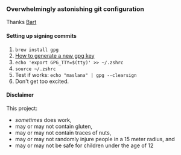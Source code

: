 ### Overwhelmingly astonishing git configuration
Thanks [Bart](https://github.com/bmstefanski/git-aliases)

#### Setting up signing commits
1. `brew install gpg`
2. [How to generate a new gpg key](https://docs.github.com/en/github/authenticating-to-github/generating-a-new-gpg-key)
3. `echo 'export GPG_TTY=$(tty)' >> ~/.zshrc`
4. `source ~/.zshrc`
5. Test if works: `echo "maslana" | gpg --clearsign`
6. Don't get too excited.

#### Disclaimer
This project:
- *sometimes* does work,
- may or may not contain gluten,
- may or may not contain traces of nuts,
- may or may not randomly injure people in a 15 meter radius, and
- may or may not be safe for children under the age of 12
